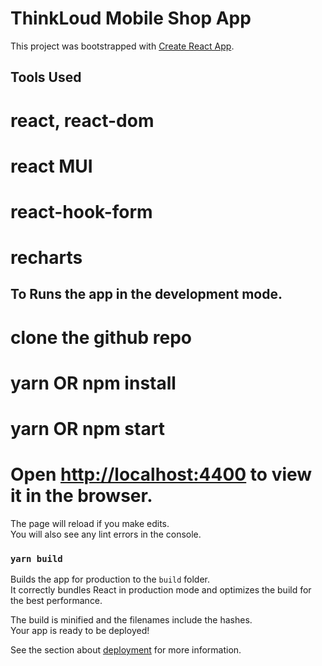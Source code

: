# ThinkLoud Mobile Shop App

This project was bootstrapped with [Create React App](https://github.com/facebook/create-react-app).

## Tools Used
# react, react-dom
# react MUI
# react-hook-form
# recharts

## To Runs the app in the development mode.
# clone the github repo
# yarn OR npm install
# yarn OR npm start
# Open [http://localhost:4400](http://localhost:4400) to view it in the browser.

The page will reload if you make edits.\
You will also see any lint errors in the console.

### `yarn build`

Builds the app for production to the `build` folder.\
It correctly bundles React in production mode and optimizes the build for the best performance.

The build is minified and the filenames include the hashes.\
Your app is ready to be deployed!

See the section about [deployment](https://facebook.github.io/create-react-app/docs/deployment) for more information.
